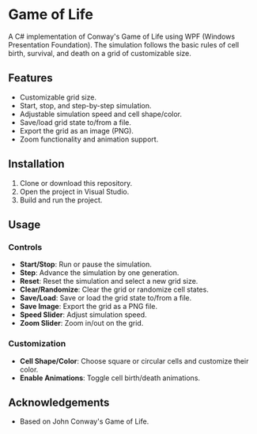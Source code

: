 # Game of Life

A C# implementation of Conway's Game of Life using WPF (Windows Presentation Foundation). The simulation follows the basic rules of cell birth, survival, and death on a grid of customizable size.

## Features

- Customizable grid size.
- Start, stop, and step-by-step simulation.
- Adjustable simulation speed and cell shape/color.
- Save/load grid state to/from a file.
- Export the grid as an image (PNG).
- Zoom functionality and animation support.

## Installation

1. Clone or download this repository.
2. Open the project in Visual Studio.
3. Build and run the project.

## Usage

### Controls

- **Start/Stop**: Run or pause the simulation.
- **Step**: Advance the simulation by one generation.
- **Reset**: Reset the simulation and select a new grid size.
- **Clear/Randomize**: Clear the grid or randomize cell states.
- **Save/Load**: Save or load the grid state to/from a file.
- **Save Image**: Export the grid as a PNG file.
- **Speed Slider**: Adjust simulation speed.
- **Zoom Slider**: Zoom in/out on the grid.

### Customization

- **Cell Shape/Color**: Choose square or circular cells and customize their color.
- **Enable Animations**: Toggle cell birth/death animations.

## Acknowledgements

- Based on John Conway's Game of Life.
